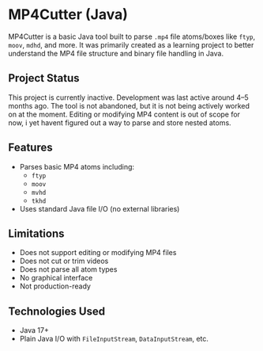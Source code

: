 # MP4Cutter (Java)

MP4Cutter is a basic Java tool built to parse `.mp4` file atoms/boxes like `ftyp`, `moov`, `mdhd`, and more. It was primarily created as a learning project to better understand the MP4 file structure and binary file handling in Java.

## Project Status

This project is currently inactive. Development was last active around 4–5 months ago. The tool is not abandoned, but it is not being actively worked on at the moment. Editing or modifying MP4 content is out of scope for now, i yet havent figured out a way to parse and store nested atoms.

## Features

- Parses basic MP4 atoms including:
  - `ftyp`
  - `moov`
  - `mvhd`
  - `tkhd`
- Uses standard Java file I/O (no external libraries)

## Limitations

- Does not support editing or modifying MP4 files
- Does not cut or trim videos
- Does not parse all atom types
- No graphical interface
- Not production-ready

## Technologies Used

- Java 17+
- Plain Java I/O with `FileInputStream`, `DataInputStream`, etc.

